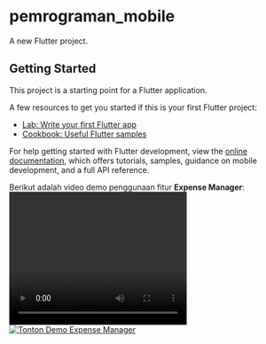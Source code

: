 # pemrograman_mobile

A new Flutter project.

## Getting Started

This project is a starting point for a Flutter application.

A few resources to get you started if this is your first Flutter project:

- [Lab: Write your first Flutter app](https://docs.flutter.dev/get-started/codelab)
- [Cookbook: Useful Flutter samples](https://docs.flutter.dev/cookbook)

For help getting started with Flutter development, view the
[online documentation](https://docs.flutter.dev/), which offers tutorials,
samples, guidance on mobile development, and a full API reference.



Berikut adalah video demo penggunaan fitur **Expense Manager**:
<video width="320" height="240" controls>
    <source src="vid/demoflutter.mp4" type="video/mp4">
</video>
[![Tonton Demo Expense Manager](https://img.youtube.com/vi/EeIY-mRSqqA/0.jpg)](https://youtu.be/EeIY-mRSqqA)